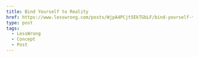 ```yaml
---
title: Bind Yourself to Reality
href: https://www.lesswrong.com/posts/WjpA4PCjt5EkTGbLF/bind-yourself-to-reality
type: post
tags:
  - LessWrong
  - Concept
  - Post
---
```



